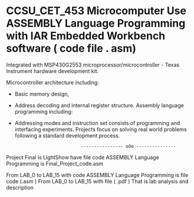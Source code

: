 # CCSU_CET_453 Microcomputer Use ASSEMBLY Language Programming with IAR Embedded Workbench software ( code file . asm) 
Integrated with MSP430G2553 microprocessor/microcontroller - Texas Instrument hardware development kit.

Microcontroller architecture including:
   * Basic memory design, 
   * Address decoding and internal register structure. 
Assembly language programming including:  
   * Addressing modes and instruction set consists of programming and interfacing experiments. 
Projects focus on solving real world problems following a standard development process.  


                                  ---------------- oOo ---------------

Project Final is LightShow have file code ASSEMBLY Language Programming is Final_Project_code.asm



From LAB_0 to LAB_15 with code ASSEMBLY Language Programming is file code (.asm )
From LAB_0 to LAB_15 with file ( .pdf ) That is lab analysis and description
